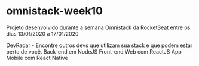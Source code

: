 # omnistack-week10
Projeto desenvolvido durante a semana Omnistack da RocketSeat entre os dias 13/01/2020 a 17/01/2020

DevRadar - Encontre outros devs que utilizam sua stack e que podem estar perto de você.
Back-end em NodeJS
Front-end Web com ReactJS
App Mobile com React Native